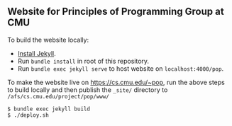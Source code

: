 ## Website for Principles of Programming Group at CMU

To build the website locally:
- [Install Jekyll](https://jekyllrb.com/docs/installation/).
- Run `bundle install` in root of this repository.
- Run `bundle exec jekyll serve` to host website on `localhost:4000/pop`.

To make the website live on https://cs.cmu.edu/~pop, run the above steps to
build locally and then publish the `_site/` directory
to `/afs/cs.cmu.edu/project/pop/www/`

    $ bundle exec jekyll build
    $ ./deploy.sh
